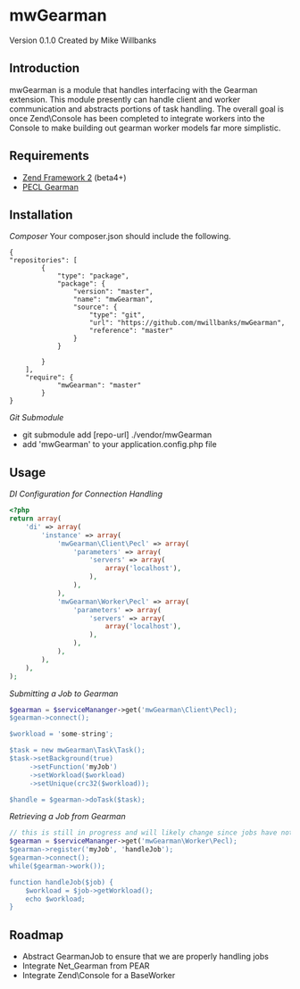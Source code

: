 mwGearman
===================
Version 0.1.0 Created by Mike Willbanks

Introduction
------------

mwGearman is a module that handles interfacing with the Gearman extension.
This module presently can handle client and worker communication and abstracts
portions of task handling.  The overall goal is once Zend\Console has been
completed to integrate workers into the Console to make building out gearman
worker models far more simplistic.

Requirements
------------

* [Zend Framework 2](https://github.com/zendframework/zf2) (beta4+)
* [PECL Gearman](http://pecl.php.net/package/gearman)

Installation
------------

*Composer*
Your composer.json should include the following. 

	{
	"repositories": [
	        {
	            "type": "package",
	            "package": {
	                "version": "master",
	                "name": "mwGearman",
	                "source": {
	                    "type": "git",
	                    "url": "https://github.com/mwillbanks/mwGearman",
	                    "reference": "master"
	                } 
	            }

	        }
	    ],
		"require": {
		        "mwGearman": "master"
		    }
    }

*Git Submodule*

* git submodule add [repo-url] ./vendor/mwGearman
* add 'mwGearman' to your application.config.php file

Usage
-----

*DI Configuration for Connection Handling*
```php
<?php
return array(
    'di' => array(
        'instance' => array(
            'mwGearman\Client\Pecl' => array(
                'parameters' => array(
                    'servers' => array(
                        array('localhost'),
                    ),
                ),
            ),
            'mwGearman\Worker\Pecl' => array(
                'parameters' => array(
                    'servers' => array(
                        array('localhost'),
                    ),
                ),
            ),
        ),
    ),
);
```

*Submitting a Job to Gearman*
```php
$gearman = $serviceMananger->get('mwGearman\Client\Pecl);
$gearman->connect();

$workload = 'some-string';

$task = new mwGearman\Task\Task();
$task->setBackground(true)
     ->setFunction('myJob')
     ->setWorkload($workload)
     ->setUnique(crc32($workload));

$handle = $gearman->doTask($task);
```

*Retrieving a Job from Gearman*
```php
// this is still in progress and will likely change since jobs have not been abstracted yet
$gearman = $serviceMananger->get('mwGearman\Worker\Pecl);
$gearman->register('myJob', 'handleJob');
$gearman->connect();
while($gearman->work());

function handleJob($job) {
    $workload = $job->getWorkload();
    echo $workload;
}

```
Roadmap
-------
* Abstract GearmanJob to ensure that we are properly handling jobs
* Integrate Net\_Gearman from PEAR
* Integrate Zend\Console for a BaseWorker
